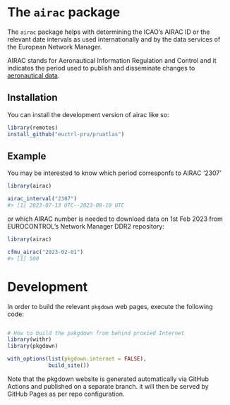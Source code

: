 
<!-- README.md is generated from README.Rmd. Please edit that file -->

# The `airac` package

<!-- badges: start -->
<!-- badges: end -->

The `airac` package helps with determining the ICAO’s AIRAC ID or the
relevant date intervals as used internationally and by the data services
of the European Network Manager.

AIRAC stands for Aeronautical Information Regulation and Control and it
indicates the period used to publish and disseminate changes to
[aeronautical
data](https://en.wikipedia.org/wiki/Aeronautical_Information_Publication "Aeronautical Information Publication").

## Installation

You can install the development version of airac like so:

``` r
library(remotes)
install_github("euctrl-pru/pruatlas")
```

## Example

You may be interested to know which period corresponfs to AIRAC ‘2307’

``` r
library(airac)

airac_interval("2307")
#> [1] 2023-07-13 UTC--2023-08-10 UTC
```

or which AIRAC number is needed to download data on 1st Feb 2023 from
EUROCONTROL’s Network Manager DDR2 repository:

``` r
library(airac)

cfmu_airac("2023-02-01")
#> [1] 500
```

# Development

In order to build the relevant `pkgdown` web pages, execute the
following code:

``` r

# How to build the pakgdown from behind proxied Internet
library(withr)
library(pkgdown)

with_options(list(pkgdown.internet = FALSE),
             build_site())
```

Note that the pkgdown website is generated automatically via GitHub
Actions and published on a separate branch. it will then be served by
GitHub Pages as per repo configuration.
